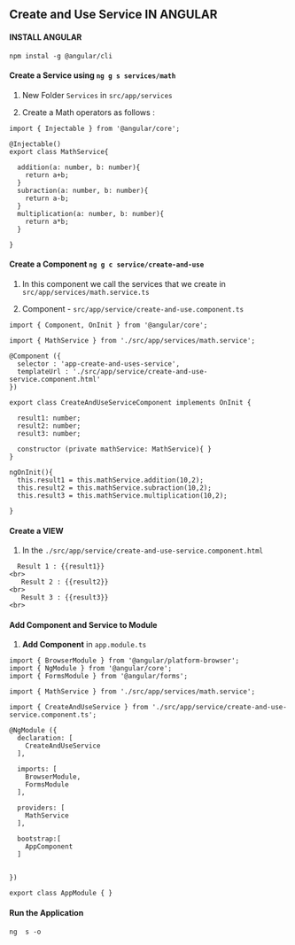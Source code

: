 ## Create and Use Service IN ANGULAR

#### INSTALL ANGULAR

  `npm instal -g @angular/cli`

#### Create a Service using `ng g s services/math`

1.  New Folder `Services` in `src/app/services`

2.  Create a Math operators as follows :

```
import { Injectable } from '@angular/core';

@Injectable()
export class MathService{

  addition(a: number, b: number){
    return a+b;
  }
  subraction(a: number, b: number){
    return a-b;
  }
  multiplication(a: number, b: number){
    return a*b;
  }

}
```

#### Create a Component `ng g c service/create-and-use`

1.  In this component we call the services that we create in `src/app/services/math.service.ts`

2.  Component - `src/app/service/create-and-use.component.ts`

```
import { Component, OnInit } from '@angular/core';

import { MathService } from './src/app/services/math.service';

@Component ({
  selector : 'app-create-and-uses-service',
  templateUrl : './src/app/service/create-and-use-service.component.html'
})

export class CreateAndUseServiceComponent implements OnInit {

  result1: number;
  result2: number;
  result3: number;

  constructor (private mathService: MathService){ }
}

ngOnInit(){
  this.result1 = this.mathService.addition(10,2);
  this.result2 = this.mathService.subraction(10,2);
  this.result3 = this.mathService.multiplication(10,2);

}
```

#### Create a VIEW

1.  In the `./src/app/service/create-and-use-service.component.html`

```
  Result 1 : {{result1}}
<br>
   Result 2 : {{result2}}
<br>
   Result 3 : {{result3}}
<br>
```

#### Add Component and Service to Module

1.  **Add Component** in `app.module.ts`
   
  ```
  import { BrowserModule } from '@angular/platform-browser';
  import { NgModule } from '@angular/core';
  import { FormsModule } from '@angular/forms';

  import { MathService } from './src/app/services/math.service';

  import { CreateAndUseService } from './src/app/service/create-and-use-service.component.ts';

  @NgModule ({
    declaration: [
      CreateAndUseService
    ],

    imports: [
      BrowserModule,
      FormsModule
    ],

    providers: [
      MathService
    ],

    bootstrap:[
      AppComponent
    ]
  

  })

  export class AppModule { }

```
#### Run the Application

`ng  s -o`
